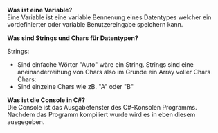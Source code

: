 **Was ist eine Variable?**<br>
Eine Variable ist eine variable Bennenung eines Datentypes welcher ein vordefinierter oder variable Benutzereingabe speichern kann. 

**Was sind Strings und Chars für Datentypen?**

Strings:
- Sind einfache Wörter "Auto" wäre ein String. Strings sind eine aneinanderreihung von Chars also im Grunde ein Array voller Chars
Chars:
- Sind einzelne Chars wie zB. "A" oder "B"


**Was ist die Console in C#?**<br>
Die Console ist das Ausgabefenster des C#-Konsolen Programms. Nachdem das Programm kompiliert wurde wird es in eben diesem ausgegeben. 
	